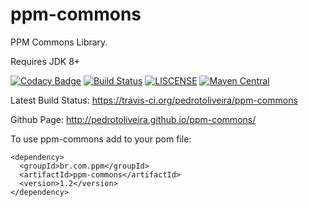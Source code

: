 ppm-commons
===========

PPM Commons Library.

Requires JDK 8+

[![Codacy Badge](https://api.codacy.com/project/badge/Grade/2f6875058e2a4d0f9b26ad28e296a7e8)](https://www.codacy.com/app/pedro.oliveira20/ppm-commons?utm_source=github.com&utm_medium=referral&utm_content=pedrotoliveira/ppm-commons&utm_campaign=badger)
[![Build Status](https://travis-ci.org/pedrotoliveira/ppm-commons.svg?branch=master)](https://travis-ci.org/pedrotoliveira/ppm-commons)
[![LISCENSE](https://img.shields.io/aur/license/yaourt.svg)](https://www.gnu.org/licenses/quick-guide-gplv3.html)
[![Maven Central](https://maven-badges.herokuapp.com/maven-central/br.com.ppm/ppm-commons/badge.svg)](https://maven-badges.herokuapp.com/maven-central/br.com.ppm/ppm-commons)

Latest Build Status:
https://travis-ci.org/pedrotoliveira/ppm-commons

Github Page: http://pedrotoliveira.github.io/ppm-commons/

To use ppm-commons add to your pom file:
```
<dependency>
  <groupId>br.com.ppm</groupId>
  <artifactId>ppm-commons</artifactId>
  <version>1.2</version>
</dependency>
```
